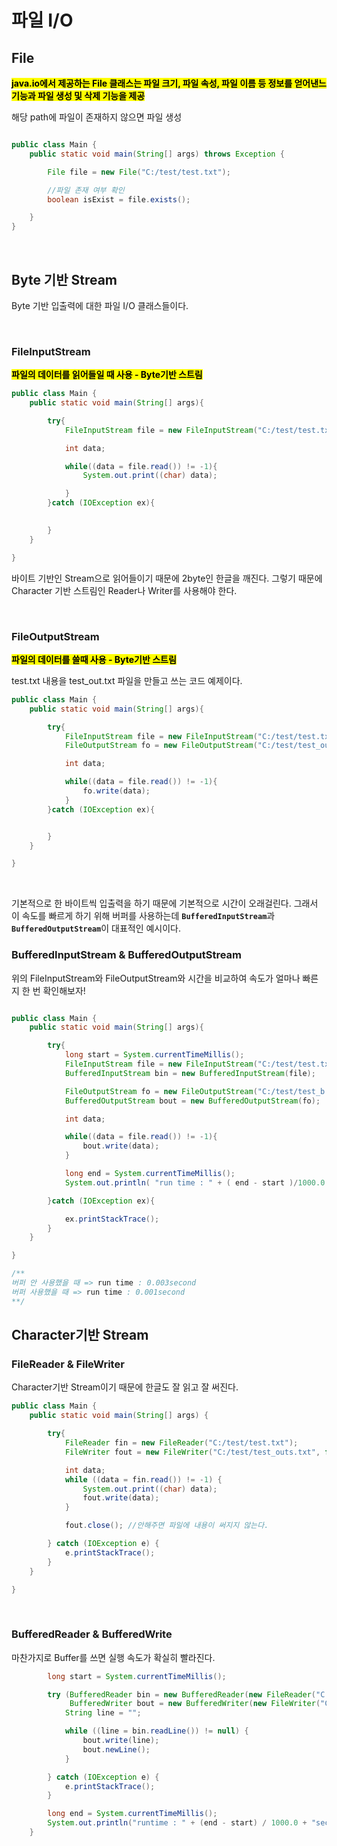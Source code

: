 # 파일 I/O

## File
<mark>**java.io에서 제공하는 File 클래스는 파일 크기, 파일 속성, 파일 이름 등 정보를 얻어낸느 기능과 파일 생성 및 삭제 기능을 제공**</mark>

해당 path에 파일이 존재하지 않으면 파일 생성 

```java

public class Main {
    public static void main(String[] args) throws Exception {

        File file = new File("C:/test/test.txt");

        //파일 존재 여부 확인
        boolean isExist = file.exists();

    }
}

```
</br>

## Byte 기반 Stream

Byte 기반 입출력에 대한 파일 I/O 클래스들이다.

</br>

### FileInputStream
<mark>**파일의 데이터를 읽어들일 때 사용 - Byte기반 스트림**</mark>

```java
public class Main {
    public static void main(String[] args){

        try{
            FileInputStream file = new FileInputStream("C:/test/test.txt");

            int data;

            while((data = file.read()) != -1){
                System.out.print((char) data);

            }
        }catch (IOException ex){
            

        }
    }

}

```
바이트 기반인 Stream으로 읽어들이기 때문에 2byte인 한글을 깨진다. 그렇기 때문에 Character 기반 스트림인 Reader나 Writer를 사용해야 한다. 


</br>

### FileOutputStream
<mark>**파일의 데이터를 쓸때 사용 - Byte기반 스트림**</mark></br>


test.txt 내용을 test_out.txt 파일을 만들고 쓰는 코드 예제이다. 
```java
public class Main {
    public static void main(String[] args){

        try{
            FileInputStream file = new FileInputStream("C:/test/test.txt");
            FileOutputStream fo = new FileOutputStream("C:/test/test_out.txt");

            int data;

            while((data = file.read()) != -1){
                fo.write(data);
            }
        }catch (IOException ex){


        }
    }

}

```
</br>

기본적으로 한 바이트씩 입출력을 하기 때문에 기본적으로 시간이 오래걸린다. 그래서 이 속도를 빠르게 하기 위해 버퍼를 사용하는데 <code>**BufferedInputStream**</code>과 <code>**BufferedOutputStream**</code>이 대표적인 예시이다. 


### BufferedInputStream & BufferedOutputStream

위의 FileInputStream와 FileOutputStream와 시간을 비교하여 속도가 얼마나 빠른지 한 번 확인해보자!

```java

public class Main {
    public static void main(String[] args){

        try{
            long start = System.currentTimeMillis();
            FileInputStream file = new FileInputStream("C:/test/test.txt");
            BufferedInputStream bin = new BufferedInputStream(file);

            FileOutputStream fo = new FileOutputStream("C:/test/test_b.txt");
            BufferedOutputStream bout = new BufferedOutputStream(fo);

            int data;

            while((data = file.read()) != -1){
                bout.write(data);
            }

            long end = System.currentTimeMillis();
            System.out.println( "run time : " + ( end - start )/1000.0 + "second");

        }catch (IOException ex){

            ex.printStackTrace();
        }
    }

}

/**
버퍼 안 사용했을 때 => run time : 0.003second
버퍼 사용했을 때 => run time : 0.001second
**/

```



## Character기반 Stream

### FileReader & FileWriter 

Character기반 Stream이기 때문에 한글도 잘 읽고 잘 써진다.

```java
public class Main {
    public static void main(String[] args) {

        try{
            FileReader fin = new FileReader("C:/test/test.txt");
            FileWriter fout = new FileWriter("C:/test/test_outs.txt", false);

            int data;
            while ((data = fin.read()) != -1) {
                System.out.print((char) data);
                fout.write(data);
            }

            fout.close(); //안해주면 파일에 내용이 써지지 않는다.

        } catch (IOException e) {
            e.printStackTrace();
        }
    }

}

```

</br>

### BufferedReader & BufferedWrite

마찬가지로 Buffer를 쓰면 실행 속도가 확실히 빨라진다.


```java
        long start = System.currentTimeMillis();

        try (BufferedReader bin = new BufferedReader(new FileReader("C:/test/test.txt"));
             BufferedWriter bout = new BufferedWriter(new FileWriter("C:/test/test5.txt"));) {
            String line = "";

            while ((line = bin.readLine()) != null) {
                bout.write(line);
                bout.newLine();
            }

        } catch (IOException e) {
            e.printStackTrace();
        }

        long end = System.currentTimeMillis();
        System.out.println("runtime : " + (end - start) / 1000.0 + "second");
    }

```

</br>
